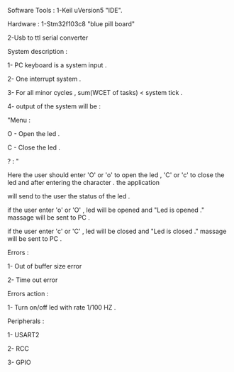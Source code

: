 Software Tools : 
1-Keil uVersion5 "IDE".


Hardware :
1-Stm32f103c8  "blue pill board"

2-Usb to ttl serial converter 


System description :

1- PC keyboard  is a system input . 

2- One interrupt system .

3- For all minor cycles , sum(WCET of tasks) < system tick .

4- output of the system will be :

"Menu : 

O - Open the led .

C - Close the led . 

? : " 

Here the user should enter 'O' or 'o' to open the led , 'C' or 'c' to close the led and after entering the character . the application

will send to the user the status of the led .

if the user enter 'o' or 'O' , led will be opened  and "Led is opened ." massage will be sent to PC .

if the user enter 'c' or 'C' , led will be  closed  and "Led is closed ." massage will be sent to PC .


Errors :

1- Out of buffer size error 

2- Time out error


Errors action :

1- Turn on/off led with rate 1/100  HZ . 

Peripherals :

1- USART2 

2- RCC 

3- GPIO

